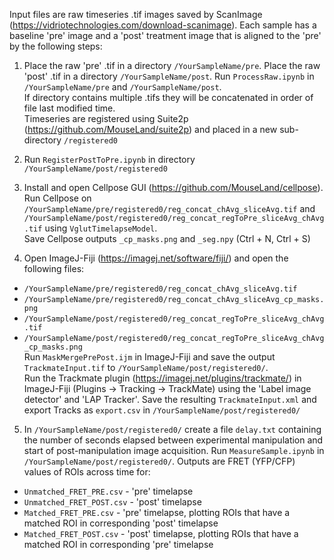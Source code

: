 Input files are raw timeseries .tif images saved by ScanImage (https://vidriotechnologies.com/download-scanimage). Each sample has a baseline 'pre' image and a 'post' treatment image that is aligned to the 'pre' by the following steps: 

1. Place the raw 'pre' .tif in a directory `/YourSampleName/pre`. Place the raw 'post' .tif in a directory `/YourSampleName/post`. Run `ProcessRaw.ipynb` in `/YourSampleName/pre` and `/YourSampleName/post`.  
    If directory contains multiple .tifs they will be concatenated in order of file last modified time.  
    Timeseries are registered using Suite2p (https://github.com/MouseLand/suite2p) 
    and placed in a new sub-directory `/registered0`

2. Run `RegisterPostToPre.ipynb` in directory `/YourSampleName/post/registered0`

3. Install and open Cellpose GUI (https://github.com/MouseLand/cellpose).  
    Run Cellpose on `/YourSampleName/pre/registered0/reg_concat_chAvg_sliceAvg.tif` and `/YourSampleName/post/registered0/reg_concat_regToPre_sliceAvg_chAvg.tif` using `VglutTimelapseModel`.  
    Save Cellpose outputs `_cp_masks.png` and `_seg.npy` (Ctrl + N, Ctrl + S)

4. Open ImageJ-Fiji (https://imagej.net/software/fiji/) and open the following files:
- `/YourSampleName/pre/registered0/reg_concat_chAvg_sliceAvg.tif`
- `/YourSampleName/pre/registered0/reg_concat_chAvg_sliceAvg_cp_masks.png`
- `/YourSampleName/post/registered0/reg_concat_regToPre_sliceAvg_chAvg.tif`
- `/YourSampleName/post/registered0/reg_concat_regToPre_sliceAvg_chAvg_cp_masks.png`  
Run `MaskMergePrePost.ijm` in ImageJ-Fiji and save the output `TrackmateInput.tif` to `/YourSampleName/post/registered0/`.  
Run the Trackmate plugin (https://imagej.net/plugins/trackmate/) in ImageJ-Fiji (Plugins -> Tracking -> TrackMate) using the 'Label image detector' and 'LAP Tracker'. Save the resulting `TrackmateInput.xml` and export Tracks as `export.csv` in `/YourSampleName/post/registered0/`

5. In `/YourSampleName/post/registered0/` create a file `delay.txt` containing the number of seconds elapsed between experimental manipulation and start of post-manipulation image acquisition. Run `MeasureSample.ipynb` in `/YourSampleName/post/registered0/`. Outputs are FRET (YFP/CFP) values of ROIs across time for:
- `Unmatched_FRET_PRE.csv` - 'pre' timelapse
- `Unmatched_FRET_POST.csv` - 'post' timelapse
- `Matched_FRET_PRE.csv` - 'pre' timelapse, plotting ROIs that have a matched ROI in corresponding 'post' timelapse
- `Matched_FRET_POST.csv` - 'post' timelapse, plotting ROIs that have a matched ROI in corresponding 'pre' timelapse






